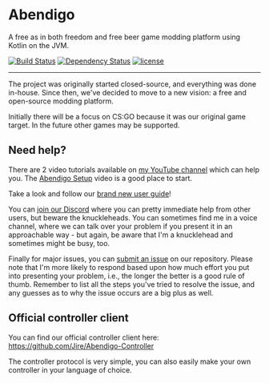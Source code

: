 # Abendigo
A free as in both freedom and free beer game modding platform using Kotlin on the JVM.

[![Build Status](https://travis-ci.org/Jire/Abendigo.svg?branch=master)](https://travis-ci.org/Jire/Abendigo)
[![Dependency Status](https://www.versioneye.com/user/projects/57eb7b0679806f00398364c5/badge.svg?style=flat)](https://www.versioneye.com/user/projects/57eb7b0679806f00398364c5)
[![license](https://img.shields.io/github/license/Jire/Abendigo.svg)](https://github.com/Jire/Abendigo/blob/master/LICENSE.txt)

---

The project was originally started closed-source, and everything was done in-house. Since then, we've decided to move to a new vision: a free and open-source modding platform.

Initially there will be a focus on CS:GO because it was our original game target. In the future other games may be supported.

## Need help?

There are 2 video tutorials available on [my YouTube channel](https://www.youtube.com/channel/UC8dhWlMqCoCxYD1M2TnUHwA) which can help you. The [Abendigo Setup](https://www.youtube.com/watch?v=0jd0fDMDjxw) video is a good place to start.

Take a look and follow our [brand new user guide](https://github.com/Jire/Abendigo/blob/master/USER_GUIDE.md)!

You can [join our Discord](https://discord.gg/bMPe8w3) where you can pretty immediate help from other users, but beware the knuckleheads. You can sometimes find me in a voice channel, where we can talk over your problem if you present it in an approachable way - but again, be aware that I'm a knucklehead and sometimes might be busy, too.

Finally for major issues, you can [submit an issue](https://github.com/Jire/Abendigo/issues/new) on our repository. Please note that I'm more likely to respond based upon how much effort you put into presenting your problem, i.e., the longer the better is a good rule of thumb. Remember to list all the steps you've tried to resolve the issue, and any guesses as to why the issue occurs are a big plus as well.

## Official controller client

You can find our official controller client here: https://github.com/Jire/Abendigo-Controller

The controller protocol is very simple, you can also easily make your own controller in your language of choice.
